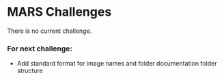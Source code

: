 # MARS Challenges

There is no current challenge.

### For next challenge:

- Add standard format for image names and folder documentation folder structure